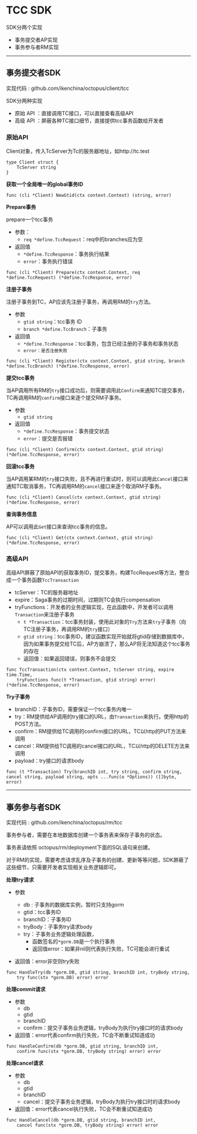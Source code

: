 # TCC SDK



SDK分两个实现

- 事务提交者AP实现
- 事务参与者RM实现


----

## 事务提交者SDK

实现代码 : github.com/ikenchina/octopus/client/tcc



SDK分两种实现

- 原始 API ：直接调用TC接口，可以直接查看高级API
- 高级 API ：屏蔽各种TC接口细节，直接提供tcc事务函数给开发者



### 原始API 

Client对象，传入TcServer为Tc的服务器地址，如http://tc.test

```
type Client struct {
	TcServer string
}
```



**获取一个全局唯一的global事务ID**

```
func (cli *Client) NewGtid(ctx context.Context) (string, error) 
```



**Prepare事务**

prepare一个tcc事务

- 参数：
  - `req *define.TccRequest`：req中的branches应为空
- 返回值
  - `*define.TccResponse`：事务执行结果
  - `error`：事务执行错误

```
func (cli *Client) Prepare(ctx context.Context, req *define.TccRequest) (*define.TccResponse, error)
```



**注册子事务**

注册子事务到TC，AP应该先注册子事务，再调用RM的`try`方法。

- 参数
  - `gtid string`：tcc事务 ID
  - `branch *define.TccBranch`：子事务
- 返回值
  - `*define.TccResponse`：tcc事务，包含已经注册的子事务和事务状态
  - `error：是否注册失败`

```
func (cli *Client) Register(ctx context.Context, gtid string, branch *define.TccBranch) (*define.TccResponse, error) 
```



**提交tcc事务**

当AP调用所有RM的`try`接口成功后，则需要调用此`Confirm`来通知TC提交事务，TC再调用RM的`confirm`接口来逐个提交RM子事务。

- 参数
  - `gtid string`
- 返回值
  - `*define.TccResponse`：事务提交状态
  - `error`：提交是否报错

```
func (cli *Client) Confirm(ctx context.Context, gtid string) (*define.TccResponse, error) 
```





**回滚tcc事务**

当AP调用某RM的`try`接口失败，且不再进行重试时，则可以调用此`Cancel`接口来通知TC取消事务，TC再调用RM的`cancel`接口来逐个取消RM子事务。

```
func (cli *Client) Cancel(ctx context.Context, gtid string) (*define.TccResponse, error) 
```





**查询事务信息**

AP可以调用此`Get`接口来查询tcc事务的信息。

```
func (cli *Client) Get(ctx context.Context, gtid string) (*define.TccResponse, error) 
```





### 高级API 

高级API屏蔽了原始API的获取事务ID，提交事务，构建TccRequest等方法，整合成一个事务函数`TccTransaction`

- tcServer：TC的服务器地址
- expire：Saga事务的过期时间，过期则TC会执行compensation
- tryFunctions：开发者的业务逻辑实现，在此函数中，开发者可以调用`Transaction`来注册子事务
  - `t *Transaction`：tcc事务封装，使用此对象的`Try`方法来`try`子事务（向TC注册子事务，再调用RM的`try`接口）
  - `gtid string`：tcc事务ID，建议函数实现开始就将gtid存储到数据库中，因为如果事务提交给TC后，AP方崩溃了，那么AP将无法知道这个tcc事务的存在
  - 返回值：如果返回错误，则事务不会提交

```
func TccTransaction(ctx context.Context, tcServer string, expire time.Time, 
	tryFunctions func(t *Transaction, gtid string) error) (*define.TccResponse, error) 
```



**Try子事务**

- branchID：子事务ID，需要保证一个tcc事务内唯一
- try：RM提供给AP调用的try接口的URL，由`Transaction`来执行。使用http的POST方法。
- confirm：RM提供给TC调用的confirm接口的URL，TC以http的PUT方法来调用
- cancel：RM提供给TC调用的cancel接口的URL，TC以http的DELETE方法来调用
- payload：try接口的请求body

```
func (t *Transaction) Try(branchID int, try string, confirm string, cancel string, payload string, opts ...func(o *Options)) ([]byte, error) 
```





---



## 事务参与者SDK

实现代码 : github.com/ikenchina/octopus/rm/tcc

事务参与者，需要在本地数据库创建一个事务表来保存子事务的状态。

事务表请依照 octopus/rm/deployment下面的SQL语句来创建。



对于RM的实现，需要考虑请求乱序及子事务的创建、更新等等问题，SDK屏蔽了这些细节，只需要开发者实现相关业务逻辑即可。



**处理try请求**

- 参数
  - db : 子事务的数据库实例，暂时只支持gorm
  - gtid：tcc事务ID
  - branchID：子事务ID
  - tryBody：子事务try请求body
  - try：子事务业务逻辑处理函数，
    - 函数签名的`*gorm.DB`是一个执行事务
    - 返回值error：如果非nil则代表执行失败，TC可能会进行重试

- 返回值：error非空则try失败

```
func HandleTry(db *gorm.DB, gtid string, branchID int, tryBody string, 
	try func(stx *gorm.DB) error) error 
```



**处理commit请求**

- 参数
  - db
  - gtid
  - branchID
  - confirm：提交子事务业务逻辑，tryBody为执行try接口时的请求body
- 返回值：error代表confirm执行失败，TC会不断重试知道成功

```
func HandleConfirm(db *gorm.DB, gtid string, branchID int, 
	confirm func(stx *gorm.DB, tryBody string) error) error
```



**处理cancel请求**

- 参数
  - db
  - gtid
  - branchID
  - cancel：提交子事务业务逻辑，tryBody为执行try接口时的请求body
- 返回值：error代表cancel执行失败，TC会不断重试知道成功

```
func HandleCancel(db *gorm.DB, gtid string, branchID int, 
	cancel func(stx *gorm.DB, tryBody string) error) error 
```







